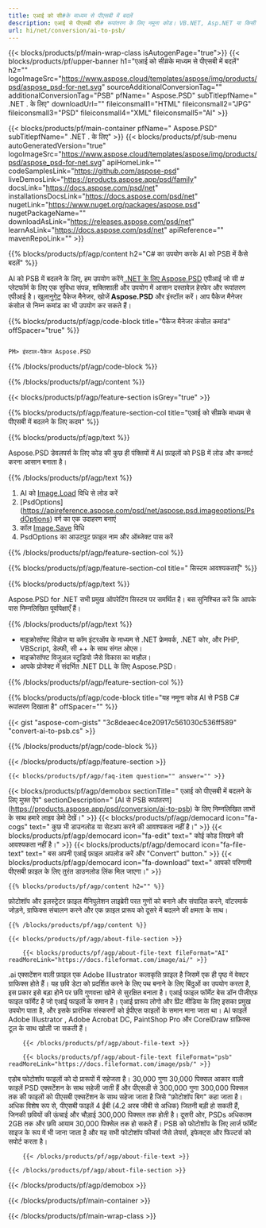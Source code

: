 ```yaml
---
title: एआई को सी#के माध्यम से पीएसबी में बदलें
description: एआई से पीएसबी सी# रूपांतरण के लिए नमूना कोड। VB.NET, Asp.NET या किसी .NET आधारित एप्लिकेशन के भीतर बैच AI फ़ाइलों को PSB रूपांतरण के लिए API उदाहरण कोड का उपयोग करें।
url: hi/net/conversion/ai-to-psb/
---
```


{{< blocks/products/pf/main-wrap-class isAutogenPage="true">}}
{{< blocks/products/pf/upper-banner h1="एआई को सी#के माध्यम से पीएसबी में बदलें" h2="" logoImageSrc="https://www.aspose.cloud/templates/aspose/img/products/psd/aspose_psd-for-net.svg" sourceAdditionalConversionTag="" additionalConversionTag="PSB" pfName=" Aspose.PSD" subTitlepfName=" .NET . के लिए" downloadUrl="" fileiconsmall1="HTML" fileiconsmall2="JPG" fileiconsmall3="PSD" fileiconsmall4="XML" fileiconsmall5="AI" >}}

{{< blocks/products/pf/main-container pfName=" Aspose.PSD" subTitlepfName=" .NET . के लिए" >}}
{{< blocks/products/pf/sub-menu autoGeneratedVersion="true" logoImageSrc="https://www.aspose.cloud/templates/aspose/img/products/psd/aspose_psd-for-net.svg" apiHomeLink="" codeSamplesLink="https://github.com/aspose-psd" liveDemosLink="https://products.aspose.app/psd/family" docsLink="https://docs.aspose.com/psd/net" installationsDocsLink="https://docs.aspose.com/psd/net" nugetLink="https://www.nuget.org/packages/aspose.psd" nugetPackageName="" downloadAsLink="https://releases.aspose.com/psd/net" learnAsLink="https://docs.aspose.com/psd/net" apiReference="" mavenRepoLink="" >}}

{{% blocks/products/pf/agp/content h2="C# का उपयोग करके AI को PSB में कैसे बदलें" %}}

AI को PSB में बदलने के लिए, हम उपयोग करेंगे<a href="/psd/{{< lang-code >}}net"> .NET के लिए Aspose.PSD</a> एपीआई जो सी # प्लेटफॉर्म के लिए एक सुविधा संपन्न, शक्तिशाली और उपयोग में आसान दस्तावेज़ हेरफेर और रूपांतरण एपीआई है। खुला<a href="https://www.nuget.org/packages/aspose.psd">नुगेट</a> पैकेज मैनेजर, खोजें<b> Aspose.PSD</b> और इंस्टॉल करें। आप पैकेज मैनेजर कंसोल से निम्न कमांड का भी उपयोग कर सकते हैं।

{{% blocks/products/pf/agp/code-block title="पैकेज मैनेजर कंसोल कमांड" offSpacer="true" %}}

```सीएस

PM> इंस्टाल-पैकेज Aspose.PSD

```

{{% /blocks/products/pf/agp/code-block %}}

{{% /blocks/products/pf/agp/content %}}

{{< blocks/products/pf/agp/feature-section isGrey="true" >}}

{{% blocks/products/pf/agp/feature-section-col title="एआई को सी#के माध्यम से पीएसबी में बदलने के लिए कदम" %}}

{{% blocks/products/pf/agp/text %}}

 Aspose.PSD डेवलपर्स के लिए कोड की कुछ ही पंक्तियों में AI फ़ाइलों को PSB में लोड और कनवर्ट करना आसान बनाता है।

{{% /blocks/products/pf/agp/text %}}

1. AI को [Image.Load](https://apireference.aspose.com/psd/net/aspose.psd/image/methods/load/index) विधि से लोड करें
1. [PsdOptions] (https://apireference.aspose.com/psd/net/aspose.psd.imageoptions/PsdOptions) वर्ग का एक उदाहरण बनाएं
1. कॉल [Image.Save](https://apireference.aspose.com/psd/net/aspose.psd/image/methods/save/index) विधि
1. PsdOptions का आउटपुट फ़ाइल नाम और ऑब्जेक्ट पास करें

{{% /blocks/products/pf/agp/feature-section-col %}}

{{% blocks/products/pf/agp/feature-section-col title=" सिस्टम आवश्यकताएँ" %}}

{{% blocks/products/pf/agp/text %}}

 Aspose.PSD for .NET सभी प्रमुख ऑपरेटिंग सिस्टम पर समर्थित है। बस सुनिश्चित करें कि आपके पास निम्नलिखित पूर्वापेक्षाएँ हैं।

{{% /blocks/products/pf/agp/text %}}

- माइक्रोसॉफ्ट विंडोज या कॉम इंटरऑप के माध्यम से .NET फ्रेमवर्क, .NET कोर, और PHP, VBScript, डेल्फी, सी ++ के साथ संगत ओएस।
- माइक्रोसॉफ्ट विजुअल स्टूडियो जैसे विकास का माहौल।
- आपके प्रोजेक्ट में संदर्भित .NET DLL के लिए Aspose.PSD।

{{% /blocks/products/pf/agp/feature-section-col %}}

{{% blocks/products/pf/agp/code-block title="यह नमूना कोड AI से PSB C# रूपांतरण दिखाता है" offSpacer="" %}}

{{< gist "aspose-com-gists" "3c8deaec4ce20917c561030c536ff589" "convert-ai-to-psb.cs" >}}

{{% /blocks/products/pf/agp/code-block %}}

{{< /blocks/products/pf/agp/feature-section >}}

    {{< blocks/products/pf/agp/faq-item question="" answer="" >}}
 

<!-- aboutfile Starts -->

{{< blocks/products/pf/agp/demobox sectionTitle=" एआई को पीएसबी में बदलने के लिए मुफ्त ऐप" sectionDescription=" [AI से PSB रूपांतरण] (https://products.aspose.app/psd/conversion/ai-to-psb) के लिए निम्नलिखित लाभों के साथ हमारे लाइव डेमो देखें।" >}}
        {{< blocks/products/pf/agp/democard icon="fa-cogs" text=" कुछ भी डाउनलोड या सेटअप करने की आवश्यकता नहीं है।" >}}
        {{< blocks/products/pf/agp/democard icon="fa-edit" text=" कोई कोड लिखने की आवश्यकता नहीं है।" >}}
        {{< blocks/products/pf/agp/democard icon="fa-file-text" text=" बस अपनी एआई फ़ाइल अपलोड करें और \"Convert\" button." >}}
        {{< blocks/products/pf/agp/democard icon="fa-download" text=" आपको परिणामी पीएसबी फ़ाइल के लिए तुरंत डाउनलोड लिंक मिल जाएगा।" >}}

    {{% blocks/products/pf/agp/content h2="" %}}

फ़ोटोशॉप और इलस्ट्रेटर फ़ाइल मैनिपुलेशन लाइब्रेरी परत गुणों को बनाने और संपादित करने, वॉटरमार्क जोड़ने, ग्राफिक्स संचालन करने और एक फ़ाइल प्रारूप को दूसरे में बदलने की क्षमता के साथ।



    {{% /blocks/products/pf/agp/content %}}

    {{< blocks/products/pf/agp/about-file-section >}}

        {{< blocks/products/pf/agp/about-file-text fileFormat="AI" readMoreLink="https://docs.fileformat.com/image/ai/" >}}
.ai एक्सटेंशन वाली फ़ाइल एक Adobe Illustrator कलाकृति फ़ाइल है जिसमें एक ही पृष्ठ में वेक्टर ग्राफिक्स होते हैं। यह छवि डेटा को प्रदर्शित करने के लिए पथ बनाने के लिए बिंदुओं का उपयोग करता है, इस प्रकार इसे बड़ा होने पर छवि गुणवत्ता खोने से सुरक्षित बनाता है। एआई फाइल फॉर्मेट बेस डॉन पीजीएफ फाइल फॉर्मेट है जो एआई फाइलों के समान है। एआई प्रारूप लोगो और प्रिंट मीडिया के लिए इसका प्रमुख उपयोग पाता है, और इसके प्रारंभिक संस्करणों को ईपीएस फाइलों के समान माना जाता था। AI फाइलें Adobe Illustrator , Adobe Acrobat DC, PaintShop Pro और CorelDraw ग्राफ़िक्स टूल के साथ खोली जा सकती हैं।

        {{< /blocks/products/pf/agp/about-file-text >}}

        {{< blocks/products/pf/agp/about-file-text fileFormat="psb" readMoreLink="https://docs.fileformat.com/image/psb/" >}}
एडोब फोटोशॉप फाइलों को दो प्रारूपों में सहेजता है। 30,000 गुणा 30,000 पिक्सल आकार वाली फाइलें PSD एक्सटेंशन के साथ सहेजी जाती हैं और पीएसडी से 300,000 गुणा 300,000 पिक्सल तक की फाइलों को पीएसबी एक्सटेंशन के साथ सहेजा जाता है जिसे "फ़ोटोशॉप बिग" कहा जाता है। अधिक विशेष रूप से, पीएसबी फाइलें 4 ईबी (4.2 अरब जीबी से अधिक) जितनी बड़ी हो सकती हैं, जिनकी छवियों की ऊंचाई और चौड़ाई 300,000 पिक्सल तक होती है। दूसरी ओर, PSDs अधिकतम 2GB तक और छवि आयाम 30,000 पिक्सेल तक हो सकते हैं। PSB को फोटोशॉप के लिए लार्ज फॉर्मेट साइज के रूप में भी जाना जाता है और यह सभी फोटोशॉप फीचर्स जैसे लेयर्स, इफेक्ट्स और फिल्टर्स को सपोर्ट करता है।

        {{< /blocks/products/pf/agp/about-file-text >}}

    {{< /blocks/products/pf/agp/about-file-section >}}

{{< /blocks/products/pf/agp/demobox >}}

<!-- aboutfile Ends -->



{{< /blocks/products/pf/main-container >}}
    
{{< /blocks/products/pf/main-wrap-class >}}
